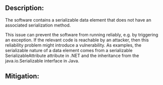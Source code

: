 ## Description:

The software contains a serializable data element that does not have an associated serialization method.

This issue can prevent the software from running reliably, e.g. by triggering an exception. If the relevant code is reachable by an attacker, then this reliability problem might introduce a vulnerability. As examples, the serializable nature of a data element comes from a serializable SerializableAttribute attribute in .NET and the inheritance from the java.io.Serializable interface in Java.

## Mitigation:
